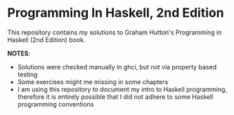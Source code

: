 # Programming In Haskell, 2nd Edition

This repository contains my solutions to Graham Hutton's Programming in Haskell (2nd Edition) book.

**NOTES**:
* Solutions were checked manually in ghci, but not via property based testing
* Some exercises might me missing in some chapters
* I am using this repository to document my intro to Haskell programming, therefore it is entirely possible that I did not adhere to some Haskell programming conventions
